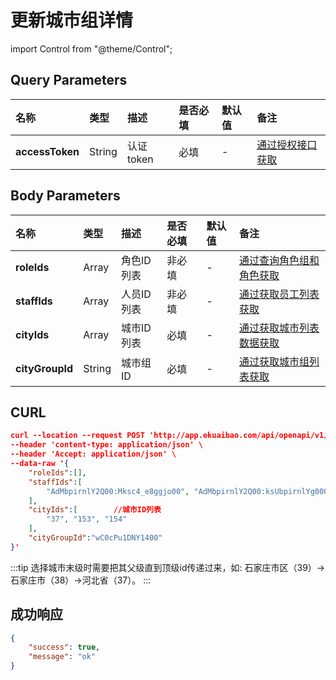 # 更新城市组详情

import Control from "@theme/Control";

<Control
method="POST"
url="/api/openapi/v1/cityGroup/detail/save"
/>

## Query Parameters

| 名称 | 类型 | 描述 | 是否必填 | 默认值 | 备注 |
| :--- | :--- | :--- | :--- |:--- | :--- |
| **accessToken** | String | 认证token | 必填 | - | [通过授权接口获取](/docs/open-api/getting-started/auth) |


## Body Parameters

| 名称 | 类型 | 描述 | 是否必填 | 默认值 | 备注 |
| :--- | :--- | :--- | :--- |:--- | :--- |
| **roleIds**     | Array  | 角色ID列表 | 非必填 | - | [通过查询角色组和角色获取](/docs/open-api/corporation/get-roles-group) |
| **staffIds**    | Array  | 人员ID列表 | 非必填 | - | [通过获取员工列表获取](/docs/open-api/corporation/get-all-staffs) |
| **cityIds**     | Array  | 城市ID列表 | 必填   | - | [通过获取城市列表数据获取](/docs/open-api/basedata/get-basedata-city) |
| **cityGroupId** | String | 城市组ID   | 必填  | - | [通过获取城市组列表获取](/docs/open-api/city/get-city-group) |

## CURL
```json
curl --location --request POST 'http://app.ekuaibao.com/api/openapi/v1/cityGroup/detail/save?accessToken=FsYc5j4FlclU00' \
--header 'content-type: application/json' \
--header 'Accept: application/json' \
--data-raw '{
    "roleIds":[],
    "staffIds":[
        "AdMbpirnlY2Q00:Mksc4_e8ggjo00", "AdMbpirnlY2Q00:ksUbpirnlYg000"
    ],
    "cityIds":[        //城市ID列表
        "37", "153", "154"
    ],
    "cityGroupId":"wC0cPu1DNY1400"
}'
```

:::tip
选择城市末级时需要把其父级直到顶级id传递过来，如: 石家庄市区（39）->石家庄市（38）->河北省（37）。
:::

## 成功响应
```json
{
    "success": true,
    "message": "ok"
}
```
